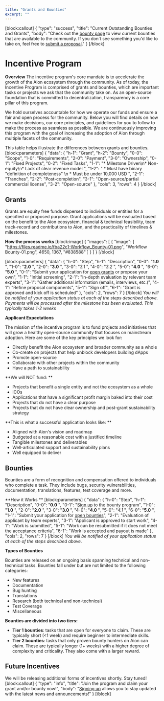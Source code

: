 ```yaml
---
title: "Grants and Bounties"
excerpt: ""
---
```

[block:callout]
{
  "type": "success",
  "title": "Current Outstanding Bounties and Grants",
  "body": "Check out the [bounty page](https://aion.network/bounty/) to view current bounties that are available to the community. If you don't see something you'd like to take on, feel free to [submit a proposal](https://aionnetwork.typeform.com/to/RSz4EL)."
}
[/block]
# Incentive Program 

**Overview**
The incentive program's core mandate is to accelerate the growth of the Aion ecosystem through the community. As of today, the Incentive Program is comprised of grants and bounties, which are important tasks or projects we ask that the community take on. As an open-source foundation that is committed to decentralization, transparency is a core pillar of this program.

We hold ourselves accountable for how we operate our funds and ensure a fair and open process for the community. Below you will find details on how we make decisions, our core principles, and guidelines for you to follow to make the process as seamless as possible. We are continuously improving this program with the goal of increasing the adoption of Aion through multiple facets of the community. 

This table helps illustrate the differences between grants and bounties.
[block:parameters]
{
  "data": {
    "h-1": "Grant",
    "h-2": "Bounty",
    "0-0": "Scope",
    "1-0": "Requirements",
    "2-0": "Payment",
    "3-0": "Ownership",
    "0-1": "Fixed Projects",
    "0-2": "Fixed Tasks",
    "1-1": "* Milestone Driven\n* Non-equity\n* Lack of clear revenue model ",
    "1-2": "  * Must have binary \"definition of completeness\" \n  * Must be under 10,000 USD ",
    "2-1": "Tranches",
    "2-2": "Post-completion",
    "3-1": "Open-source/partial commercial license",
    "3-2": "Open-source"
  },
  "cols": 3,
  "rows": 4
}
[/block]
## Grants 

Grants are equity free funds dispersed to individuals or entities for a specified or proposed purpose. Grant applications will be evaluated based on the benefit to the Aion ecosystem, financial & technical feasibility, team track-record and contributions to Aion, and the practicality of timelines & milestones.

**How the process works** 
[block:image]
{
  "images": [
    {
      "image": [
        "https://files.readme.io/fba22c1-Workflow_Bounty-01.png",
        "Workflow Bounty-01.png",
        4650,
        1367,
        "#838588"
      ]
    }
  ]
}
[/block]

[block:parameters]
{
  "data": {
    "h-0": "Step",
    "h-1": "Description",
    "0-0": "**1.0** ",
    "1-0": "**2.0** ",
    "2-0": "**3.0** ",
    "3-0": "*3.1* ",
    "4-0": "*3.2* ",
    "5-0": "**4.0** ",
    "6-0": "**5.0** ",
    "0-1": "Submit your application for [open grants](https://aion.network/bounty/) or propose your own",
    "1-1": "Initial screening",
    "2-1": "In-depth evaluation by relevant team experts",
    "3-1": "Gather additional information (emails, interviews, etc.)",
    "4-1": "Refine proposal components",
    "5-1": "Sign off",
    "6-1": "Grant is approved and kick off is scheduled"
  },
  "cols": 2,
  "rows": 7
}
[/block]
*You will be notified of your application status at each of the steps described above.*
*Payments will be processed after the milestone has been evaluated. This typically takes 1-2 weeks*


**Applicant Expectations** 

The mission of the incentive program is to fund projects and initiatives that will grow a healthy open-source community that focuses on mainstream adoption. Here are some of the key principles we look for:
- Directly benefit the Aion ecosystem and broader community as a whole
- Co-create on projects that help unblock developers building dApps 
- Promote open-source 
- Collaborate with other projects within the community
- Have a path to sustainability 


**We will NOT fund:
**
- Projects that benefit a single entity and not the ecosystem as a whole
- ICOs 
- Applications that have a significant profit margin baked into their cost 
- Projects that do not have a clear purpose 
- Projects that do not have clear ownership and post-grant sustainability strategy 


**This is what a successful application looks like:
** 
- Aligned with Aion's vision and roadmap
- Budgeted at a reasonable cost with a justified timeline
- Tangible milestones and deliverables 
- Well-articulated support and sustainability plans
- Well equipped to deliver 


## Bounties 

Bounties are a form of recognition and compensation offered to individuals who complete a task. They include bugs, security vulnerabilities, documentation, translations, features, test coverage and more.

**How it Works
**
[block:parameters]
{
  "data": {
    "h-0": "Step",
    "h-1": "Description",
    "0-0": "**0.0** ",
    "0-1": "[Sign up](https://aionnetwork.typeform.com/to/rKgX2w) to the bounty program",
    "1-0": "**1.0** ",
    "2-0": "**2.0** ",
    "3-0": "**3.0** ",
    "4-0": "**4.0** ",
    "5-0": "*4.1* ",
    "6-0": "**5.0** ",
    "1-1": "Submit your application for [open bounties](https://aion.network/bounty/)",
    "2-1": "Evaluation of applicant by team experts",
    "3-1": "Applicant is approved to start work",
    "4-1": "Work is submitted",
    "5-1": "Work can be resubmitted if it does not meet the acceptance criteria",
    "6-1": "Work is accepted and payout is made"
  },
  "cols": 2,
  "rows": 7
}
[/block]
*You will be notified of your application status at each of the steps described above.*

**Types of Bounties**

Bounties are released on an ongoing basis spanning technical  and non-technical 
tasks. Bounties fall under but are not limited to the following categories:
  * New features
  * Documentation
  * Bug hunting
  * Translations
  * Research (both technical and non-technical)
  * Test Coverage 
  * Miscellaneous 

****Bounties are divided into two tiers:****
  * **Tier 1 bounties**: tasks that are open for everyone to claim. These are typically short (<1 week) and require beginner to intermediate skills.
  * **Tier 2 bounties**: tasks that only proven bounty hunters on Aion can claim. These are typically longer (1+ weeks) with a higher degree of complexity and criticality. They also come with a larger reward.

## Future Incentives 

We will be releasing additional forms of incentives shortly. Stay tuned!
[block:callout]
{
  "type": "info",
  "title": "Join the program and claim your grant and/or bounty now!",
  "body": "[Signing up](https://aion.network/bounty/) allows you to stay updated with the latest news and announcements!"
}
[/block]